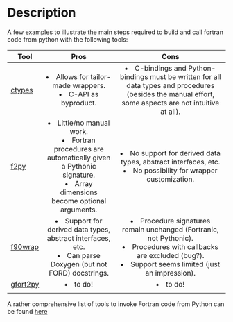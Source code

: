 # Description

A few examples to illustrate the main steps required to build and call fortran code from python with the following tools:

| Tool | Pros | Cons |
|---|:---:|:---:|
| [ctypes](https://docs.python.org/3/library/ctypes.html) | <li>Allows for tailor-made wrappers.</li> <li>C-API as byproduct.</li> | <li>C-bindings and Python-bindings must be written for all data types and procedures (besides the manual effort, some aspects are not intuitive at all).</li> |
| [f2py](https://numpy.org/doc/stable/f2py/index.html) | <li>Little/no manual work.</li> <li>Fortran procedures are automatically given a Pythonic signature.</li> <li>Array dimensions become optional arguments.</li> | <li>No support for derived data types, abstract interfaces, etc.</li> <li>No possibility for wrapper customization.</li> |
| [f90wrap](https://github.com/jameskermode/f90wrap) | <li>Support for derived data types, abstract interfaces, etc.</li> <li>Can parse Doxygen (but not FORD) docstrings.</li> | <li>Procedure signatures remain unchanged (Fortranic, not Pythonic).</li> <li>Procedures with callbacks are excluded (bug?).</li> <li>Support seems limited (just an impression).</li> |
| [gfort2py](https://github.com/rjfarmer/gfort2py)| <li>to do!</li> | <li>to do!</li>|
| | | |

A rather comprehensive list of tools to invoke Fortran code from Python can be found [here](https://github.com/Beliavsky/Fortran-Tools#interoperability)